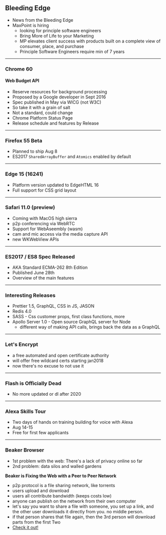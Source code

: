 ## Bleeding Edge
- News from the Bleeding Edge
- MaxPoint is hiring
  - looking for principle software engineers
  - Bring More of Life to your Marketing
  - MP elevates client success with products built on a complete view of consumer, place, and purchase
  - Principle Software Engineers require min of 7 years

---

### Chrome 60
#### Web Budget API
- Reserve resources for background processing
- Proposed by a Google developer in Sept 2016
- Spec published in May via WICG (not W3C)
- So take it with a grain of salt
- Not a standard, could change
- Chrome Platform Status Page
 - Release schedule and features by Release
---
### Firefox 55 Beta
- Planned to ship Aug 8
- ES2017 `SharedArrayBuffer` and `Atomics` enabled by default
---
### Edge 15 (16241)
- Platform version updated to EdgeHTML 16
- Full support for CSS grid layout
---
### Safari 11.0 (preview)
- Coming with MacOS high sierra
- p2p conferencing via WebRTC
- Support for WebAseembly (wasm)
- cam and mic access via the media capture API
- new WKWebView APIs
---
### ES2017 / ES8 Spec Released
- AKA Standard ECMA-262 8th Edition
- Published June 28th
- Overview of the main features
---
### Interesting Releases
- Prettier 1.5, GraphQL, CSS in JS, JASON
- Redis 4.0
- SASS - Css customer props, first class functions, more
- Apollo Server 1.0 - Open source GraphQL server for Node
  - different way of making API calls, brings back the data as a GraphQL
---
### Let's Encrypt
- a free automated and open certificate authority
- will offer free wildcard certs starting jan2018
- now there's no excuse to not use it
---
### Flash is Officially Dead
- No more updated or dl after 2020

---
### Alexa Skills Tour
- Two days of hands on training building for voice with Alexa
- Aug 14-15
- Free for first few applicants
---
### Beaker Browser
- 1st problem with the web: There's a lack of privacy online so far
- 2nd problem: data silos and walled gardens

**Beaker is Fixing the Web with a Peer to Peer Network**
- p2p protocol is a file sharing network, like torrents
- users upload and download
- users all contribute bandwidth (keeps costs low)
- anyone can publish on the network from their own computer
- let's say you want to share a file with someone, you set up a link, and the other user downloads it directly from you. no middle person.
- if that person shares that file again, then the 3rd person will download parts from the first Two
- [Check it out!](https://beakerbrowser.com/)
